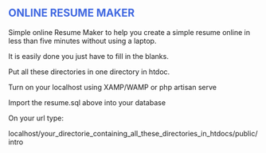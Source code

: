 <h2 style="color:royalblue">ONLINE RESUME MAKER</h2>

<p>Simple online Resume Maker to help you create a simple resume online in less than five minutes without using a laptop.</p>
<p>It is easily done you just have to fill in the blanks.</p>
<p>Put all these directories in one directory in htdoc. </p>
<p>Turn on your localhost using XAMP/WAMP or php artisan serve</p>
<p>Import the resume.sql above into your database</p>
<p>On your url type:</p>
<p>localhost/your_directorie_containing_all_these_directories_in_htdocs/public/intro</p>
